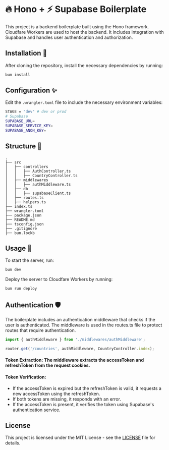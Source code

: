 # 🔥 Hono + ⚡️ Supabase Boilerplate

This project is a backend boilerplate built using the Hono framework. Cloudfare Workers are used to host the backend. It includes integration with Supabase and handles user authentication and authorization.

## Installation 🚀

After cloning the repository, install the necessary dependencies by running:

```sh
bun install
```

## Configuration ✨

Edit the `.wrangler.toml` file to include the necessary environment variables:

```sh
STAGE = "dev" # dev or prod
# Supabase
SUPABASE_URL=
SUPABASE_SERVICE_KEY=
SUPABASE_ANON_KEY=

```

## Structure 🎄

```
.
├── src
│   ├── controllers
│   │   ├── AuthController.ts
│   │   ├── CountryController.ts
│   ├── middlewares
│   │   ├── authMiddleware.ts
│   ├── db
│   │   ├── supabaseClient.ts
│   ├── routes.ts
│   ├── helpers.ts
├── index.ts
├── wrangler.toml
├── package.json
├── README.md
├── tsconfig.json
├── .gitignore
├── bun.lockb

```

## Usage 🍻

To start the server, run:

```sh
bun dev
```

Deploy the server to Cloudfare Workers by running:

```sh
bun run deploy
```

## Authentication 🛡 
 
The boilerplate includes an authentication middleware that checks if the user is authenticated. The middleware is used in the routes.ts file to protect routes that require authentication.

```ts
import { authMiddleware } from './middlewares/authMiddleware';

router.get('/countries', authMiddleware, CountryController.index);
```
#### Token Extraction: The middleware extracts the accessToken and refreshToken from the request cookies.

#### Token Verification: 
* If the accessToken is expired but the refreshToken is valid, it requests a new accessToken using the refreshToken.
* If both tokens are missing, it responds with an error.
* If the accessToken is present, it verifies the token using Supabase's authentication service.

## License

This project is licensed under the MIT License - see the [LICENSE](LICENSE) file for details.
